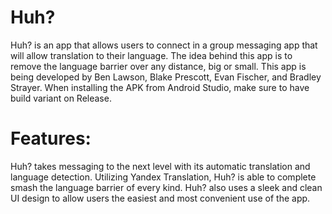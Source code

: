 # Huh?
Huh? is an app that allows users to connect in a group messaging app that will allow translation to their language. The idea behind
this app is to remove the language barrier over any distance, big or small. This app is being developed by Ben Lawson, Blake Prescott,
Evan Fischer, and Bradley Strayer. When installing the APK from Android Studio, make sure to have build variant on Release.

# Features:
Huh? takes messaging to the next level with its automatic translation and language detection. Utilizing Yandex Translation, Huh? is able to complete smash the language barrier of every kind. Huh? also uses a sleek and clean UI design to allow users the easiest and most convenient use of the app. 
